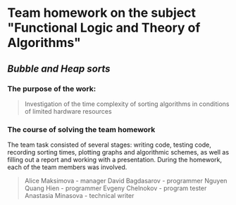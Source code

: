# Team homework on the subject "Functional Logic and Theory of Algorithms"
## *Bubble and Heap sorts*
### The purpose of the work:

> Investigation of the time complexity of sorting algorithms 
> in conditions of limited hardware resources

### The course of solving the team homework

The team task consisted of several stages: writing code, testing code, recording sorting times, 
plotting graphs and algorithmic schemes, as well as filling out a report and working with a presentation. 
During the homework, each of the team members was involved.

> Alice Maksimova - manager
> David Bagdasarov - programmer
> Nguyen Quang Hien - programmer
> Evgeny Chelnokov - program tester
> Anastasia Minasova - technical writer

